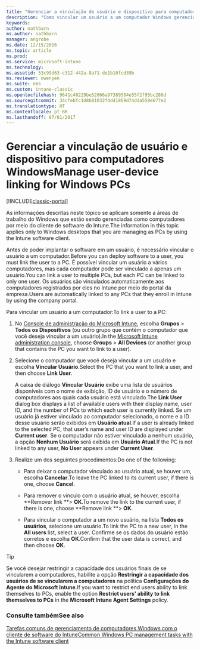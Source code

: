 ```yaml
---
title: "Gerenciar a vinculação de usuário e dispositivo para computadores Windows"
description: "Como vincular um usuário a um computador Windows gerenciado pelo Intune."
keywords: 
author: nathbarn
ms.author: nathbarn
manager: angrobe
ms.date: 12/15/2016
ms.topic: article
ms.prod: 
ms.service: microsoft-intune
ms.technology: 
ms.assetid: 53c99d63-c312-442a-8a71-de1b10fcd39b
ms.reviewer: owenyen
ms.suite: ems
ms.custom: intune-classic
ms.openlocfilehash: 9641c40229be52066a97389584e55f2f95bc286d
ms.sourcegitcommit: 34cfebfc1d8b81032f4d41869d74dda559e677e2
ms.translationtype: HT
ms.contentlocale: pt-BR
ms.lasthandoff: 07/01/2017
---
```

# <span data-ttu-id="d21f5-103">Gerenciar a vinculação de usuário e dispositivo para computadores Windows</span><span class="sxs-lookup"><span data-stu-id="d21f5-103">Manage user-device linking for Windows PCs</span></span>
<a id="manage-user-device-linking-for-windows-pcs" class="xliff"></a>

[!INCLUDE[classic-portal](../includes/classic-portal.md)]

<span data-ttu-id="d21f5-104">As informações descritas neste tópico se aplicam somente a áreas de trabalho do Windows que estão sendo gerenciadas como computadores por meio do cliente de software do Intune.</span><span class="sxs-lookup"><span data-stu-id="d21f5-104">The information in this topic applies only to Windows desktops that you are managing as PCs by using the Intune software client.</span></span> 

<span data-ttu-id="d21f5-105">Antes de poder implantar o software em um usuário, é necessário vincular o usuário a um computador.</span><span class="sxs-lookup"><span data-stu-id="d21f5-105">Before you can deploy software to a user, you must link the user to a PC.</span></span> <span data-ttu-id="d21f5-106">É possível vincular um usuário a vários computadores, mas cada computador pode ser vinculado a apenas um usuário.</span><span class="sxs-lookup"><span data-stu-id="d21f5-106">You can link a user to multiple PCs, but each PC can be linked to only one user.</span></span> <span data-ttu-id="d21f5-107">Os usuários são vinculados automaticamente aos computadores registrados por eles no Intune por meio do portal da empresa.</span><span class="sxs-lookup"><span data-stu-id="d21f5-107">Users are automatically linked to any PCs that they enroll in Intune by using the company portal.</span></span>

<span data-ttu-id="d21f5-108">Para vincular um usuário a um computador:</span><span class="sxs-lookup"><span data-stu-id="d21f5-108">To link a user to a PC:</span></span>

1.  <span data-ttu-id="d21f5-109">No [Console de administração do Microsoft Intune](https://manage.microsoft.com/), escolha **Grupos** &gt; **Todos os Dispositivos** (ou outro grupo que contém o computador que você deseja vincular a um usuário).</span><span class="sxs-lookup"><span data-stu-id="d21f5-109">In the [Microsoft Intune administration console](https://manage.microsoft.com/), choose **Groups** &gt; **All Devices** (or another group that contains the PC you want to link to a user).</span></span>

2.  <span data-ttu-id="d21f5-110">Selecione o computador que você deseja vincular a um usuário e escolha **Vincular Usuário**.</span><span class="sxs-lookup"><span data-stu-id="d21f5-110">Select the PC that you want to link a user, and then choose **Link User**.</span></span>

    <span data-ttu-id="d21f5-111">A caixa de diálogo **Vincular Usuário** exibe uma lista de usuários disponíveis com o nome de exibição, ID de usuário e o número de computadores aos quais cada usuário está vinculado.</span><span class="sxs-lookup"><span data-stu-id="d21f5-111">The **Link User** dialog box displays a list of available users with their display name, user ID, and the number of PCs to which each user is currently linked.</span></span> <span data-ttu-id="d21f5-112">Se um usuário já estiver vinculado ao computador selecionado, o nome e a ID desse usuário serão exibidos em **Usuário atual**.</span><span class="sxs-lookup"><span data-stu-id="d21f5-112">If a user is already linked to the selected PC, that user’s name and user ID are displayed under **Current user**.</span></span> <span data-ttu-id="d21f5-113">Se o computador não estiver vinculado a nenhum usuário, a opção **Nenhum Usuário** será exibida em **Usuário Atual**.</span><span class="sxs-lookup"><span data-stu-id="d21f5-113">If the PC is not linked to any user, **No User** appears under **Current User**.</span></span>

3.  <span data-ttu-id="d21f5-114">Realize um dos seguintes procedimentos:</span><span class="sxs-lookup"><span data-stu-id="d21f5-114">Do one of the following:</span></span>

    -   <span data-ttu-id="d21f5-115">Para deixar o computador vinculado ao usuário atual, se houver um, escolha **Cancelar**.</span><span class="sxs-lookup"><span data-stu-id="d21f5-115">To leave the PC linked to its current user, if there is one, choose **Cancel**.</span></span>

    -   <span data-ttu-id="d21f5-116">Para remover o vínculo com o usuário atual, se houver, escolha **Remover link **&gt; **OK**.</span><span class="sxs-lookup"><span data-stu-id="d21f5-116">To remove the link to the current user, if there is one, choose **Remove link **&gt; **OK**.</span></span>

    -   <span data-ttu-id="d21f5-117">Para vincular o computador a um novo usuário, na lista **Todos os usuários**, selecione um usuário.</span><span class="sxs-lookup"><span data-stu-id="d21f5-117">To link the PC to a new user, in the **All users** list, select a user.</span></span> <span data-ttu-id="d21f5-118">Confirme se os dados do usuário estão corretos e escolha **OK**.</span><span class="sxs-lookup"><span data-stu-id="d21f5-118">Confirm that the user data is correct, and then choose **OK**.</span></span>

> [!TIP]
> <span data-ttu-id="d21f5-119">Se você desejar restringir a capacidade dos usuários finais de se vincularem a computadores, habilite a opção **Restringir a capacidade dos usuários de se vincularem a computadores** na política **Configurações do Agente do Microsoft Intune**.</span><span class="sxs-lookup"><span data-stu-id="d21f5-119">If you want to restrict end users ability to link themselves to PCs, enable the option **Restrict users' ability to link themselves to PCs** in the **Microsoft Intune Agent Settings** policy.</span></span>

### <span data-ttu-id="d21f5-120">Consulte também</span><span class="sxs-lookup"><span data-stu-id="d21f5-120">See also</span></span>
<a id="see-also" class="xliff"></a>

[<span data-ttu-id="d21f5-121">Tarefas comuns de gerenciamento de computadores Windows com o cliente de software do Intune</span><span class="sxs-lookup"><span data-stu-id="d21f5-121">Common Windows PC management tasks with the Intune software client</span></span>](common-windows-pc-management-tasks-with-the-microsoft-intune-computer-client.md)